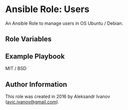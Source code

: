 # Ansible Role: Users

An Ansible Role to manage users in OS Ubuntu / Debian.

## Role Variables

## Example Playbook

MIT / BSD

## Author Information

This role was created in 2016 by Aleksandr Ivanov (avic.ivanov@gmail.com).
